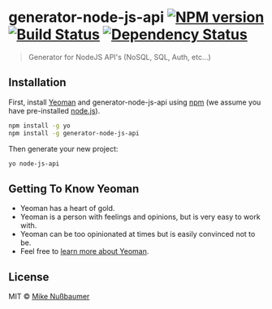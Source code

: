 # generator-node-js-api [![NPM version][npm-image]][npm-url] [![Build Status][travis-image]][travis-url] [![Dependency Status][daviddm-image]][daviddm-url]
> Generator for NodeJS API&#39;s (NoSQL, SQL, Auth, etc...)

## Installation

First, install [Yeoman](http://yeoman.io) and generator-node-js-api using [npm](https://www.npmjs.com/) (we assume you have pre-installed [node.js](https://nodejs.org/)).

```bash
npm install -g yo
npm install -g generator-node-js-api
```

Then generate your new project:

```bash
yo node-js-api
```

## Getting To Know Yeoman

 * Yeoman has a heart of gold.
 * Yeoman is a person with feelings and opinions, but is very easy to work with.
 * Yeoman can be too opinionated at times but is easily convinced not to be.
 * Feel free to [learn more about Yeoman](http://yeoman.io/).

## License

MIT © [Mike Nußbaumer]()


[npm-image]: https://badge.fury.io/js/generator-node-js-api.svg
[npm-url]: https://npmjs.org/package/generator-node-js-api
[travis-image]: https://travis-ci.org/mikenussbaumer/generator-node-js-api.svg?branch=master
[travis-url]: https://travis-ci.org/mikenussbaumer/generator-node-js-api
[daviddm-image]: https://david-dm.org/mikenussbaumer/generator-node-js-api.svg?theme=shields.io
[daviddm-url]: https://david-dm.org/mikenussbaumer/generator-node-js-api
